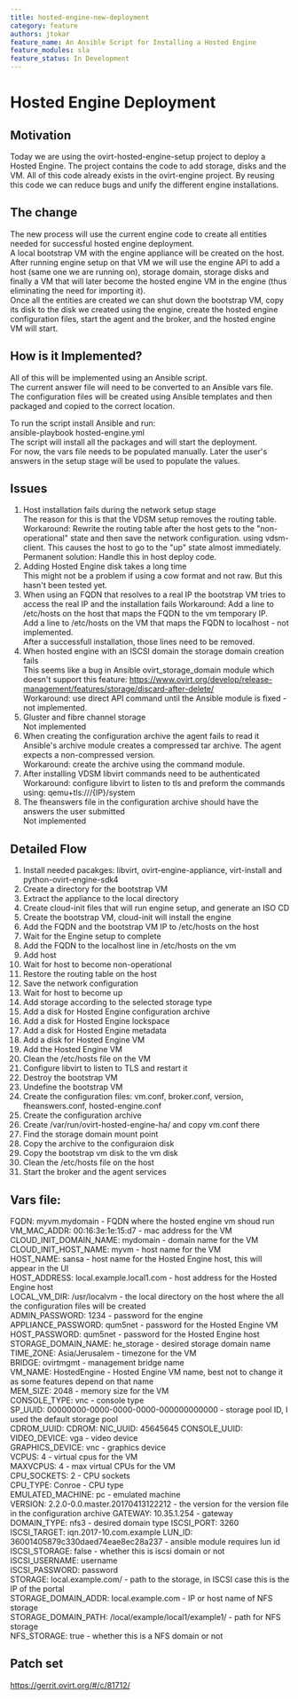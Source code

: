 ```yaml
---
title: hosted-engine-new-deployment
category: feature
authors: jtokar
feature_name: An Ansible Script for Installing a Hosted Engine
feature_modules: sla
feature_status: In Development 
---
```


# Hosted Engine Deployment 

## Motivation 

Today we are using the ovirt-hosted-engine-setup project to deploy a Hosted Engine. The project contains the code to add storage, 
disks and the VM. All of this code already exists in the ovirt-engine project. By reusing this code we can reduce bugs and unify
the different engine installations. 

## The change 

The new process will use the current engine code to create all entities needed for successful hosted engine deployment.   
A local bootstrap VM with the engine appliance will be created on the host. After running engine setup on that VM we will use the 
engine API to add a host (same one we are running on), storage domain, storage disks and finally a VM that will later become the 
hosted engine VM in the engine (thus eliminating the need for importing it).   
Once all the entities are created we can shut down the bootstrap VM, copy its disk to the disk we created using the engine, create the hosted engine configuration files, start the agent and the broker, and the hosted engine VM will start.   

## How is it Implemented?

All of this will be implemented using an Ansible script.  
The current answer file will need to be converted to an Ansible vars file.   
The configuration files will be created using Ansible templates and then packaged and copied to the correct location. 

To run the script install Ansible and run:   
    ansible-playbook hosted-engine.yml   
The script will install all the packages and will start the deployment.   
For now, the vars file needs to be populated manually. Later the user's answers in the setup stage will be used to populate the values. 

## Issues

1. Host installation fails during the network setup stage  
   The reason for this is that the VDSM setup removes the routing table.   
   Workaround: Rewrite the routing table after the host gets to the "non-operational" state and then save the network    configuration. 
   using vdsm-client. This causes the host to go to the "up" state almost immediately.   
   Permanent solution: Handle this in host deploy code.   
2. Adding Hosted Engine disk takes a long time   
   This might not be a problem if using a cow format and not raw. But this hasn't been tested yet.   
3. When using an FQDN that resolves to a real IP the bootstrap VM tries to access the real IP and the installation fails 
   Workaround: Add a line to /etc/hosts on the host that maps the FQDN to the vm temporary IP.  
               Add a line to /etc/hosts on the VM that maps the FQDN to localhost - not implemented.   
   After a successfull installation, those lines need to be removed.   
4. When hosted engine with an ISCSI domain the storage domain creation fails  
   This seems like a bug in Ansible ovirt_storage_domain module which doesn't support this feature: 
   https://www.ovirt.org/develop/release-management/features/storage/discard-after-delete/  
   Workaround: use direct API command until the Ansible module is fixed - not implemented.   
5. Gluster and fibre channel storage  
   Not implemented   
6. When creating the configuration archive the agent fails to read it  
   Ansible's archive module creates a compressed tar archive. The agent expects a non-compressed version.   
   Workaround: create the archive using the command module.    
7. After installing VDSM libvirt commands need to be authenticated  
   Workaround: configure libvirt to listen to tls and preform the commands using: qemu+tls:///{IP}/system
8. The fheanswers file in the configuration archive should have the answers the user submitted   
   Not implemented

## Detailed Flow

1. Install needed pacakges: libvirt, ovirt-engine-appliance, virt-install and python-ovirt-engine-sdk4
2. Create a directory for the bootstrap VM 
3. Extract the appliance to the local directory
4. Create cloud-init files that will run engine setup, and generate an ISO CD 
5. Create the bootstrap VM, cloud-init will install the engine
6. Add the FQDN and the bootstrap VM IP to /etc/hosts on the host
7. Wait for the Engine setup to complete
8. Add the FQDN to the localhost line in /etc/hosts on the vm 
9. Add host 
10. Wait for host to become non-operational
11. Restore the routing table on the host
12. Save the network configuration 
13. Wait for host to become up
14. Add storage according to the selected storage type 
15. Add a disk for Hosted Engine configuration archive 
16. Add a disk for Hosted Engine lockspace
17. Add a disk for Hosted Engine metadata
18. Add a disk for Hosted Engine VM 
19. Add the Hosted Engine VM
20. Clean the /etc/hosts file on the VM
21. Configure libvirt to listen to TLS and restart it
23. Destroy the bootstrap VM 
23. Undefine the bootstrap VM
24. Create the configuration files: vm.conf, broker.conf, version, fheanswers.conf, hosted-engine.conf
25. Create the configuration archive 
26. Create /var/run/ovirt-hosted-engine-ha/ and copy vm.conf there  
27. Find the storage domain mount point 
28. Copy the archive to the configuraion disk 
29. Copy the bootstrap vm disk to the vm disk
30. Clean the /etc/hosts file on the host
31. Start the broker and the agent services  

## Vars file: 

FQDN: myvm.mydomain - FQDN where the hosted engine vm shoud run   
VM_MAC_ADDR: 00:16:3e:1e:15:d7 - mac address for the VM   
CLOUD_INIT_DOMAIN_NAME: mydomain - domain name for the VM  
CLOUD_INIT_HOST_NAME: myvm - host name for the VM   
HOST_NAME: sansa - host name for the Hosted Engine host, this will appear in the UI  
HOST_ADDRESS: local.example.local1.com - host address for the Hosted Engine host  
LOCAL_VM_DIR: /usr/localvm - the local directory on the host where the all the configuration files will be created   
ADMIN_PASSWORD: 1234 - password for the engine   
APPLIANCE_PASSWORD: qum5net - password for the Hosted Engine VM   
HOST_PASSWORD: qum5net - password for the Hosted Engine host   
STORAGE_DOMAIN_NAME: he_storage - desired storage domain name   
TIME_ZONE: Asia/Jerusalem - timezone for the VM   
BRIDGE: ovirtmgmt - management bridge name   
VM_NAME: HostedEngine - Hosted Engine VM name, best not to change it as some features depend on that name   
MEM_SIZE: 2048 - memory size for the VM  
CONSOLE_TYPE: vnc - console type   
SP_UUID: 00000000-0000-0000-0000-000000000000 - storage pool ID, I used the default storage pool   
CDROM_UUID:
CDROM:
NIC_UUID: 45645645 
CONSOLE_UUID:
VIDEO_DEVICE: vga - video device   
GRAPHICS_DEVICE: vnc - graphics device  
VCPUS: 4 - virtual cpus for the VM  
MAXVCPUS: 4 - max virtual CPUs for the VM   
CPU_SOCKETS: 2 - CPU sockets   
CPU_TYPE: Conroe - CPU type   
EMULATED_MACHINE: pc  - emulated machine   
VERSION: 2.2.0-0.0.master.20170413122212 - the version for the version file in the configuration archive
GATEWAY: 10.35.1.254 - gateway 
DOMAIN_TYPE: nfs3 - desired domain type 
ISCSI_PORT: 3260 
ISCSI_TARGET: iqn.2017-10.com.example
LUN_ID: 36001405879c330daed74eae8ec28a237 - ansible module requires lun id   
ISCSI_STORAGE: false - whether this is iscsi domain or not      
ISCSI_USERNAME: username  
ISCSI_PASSWORD: password  
STORAGE: local.example.com/ - path to the storage, in ISCSI case this is the IP of the portal     
STORAGE_DOMAIN_ADDR: local.example.com - IP or host name of NFS storage     
STORAGE_DOMAIN_PATH: /local/example/local1/example1/ - path for NFS storage    
NFS_STORAGE: true - whether this is a NFS domain or not   

## Patch set
https://gerrit.ovirt.org/#/c/81712/







